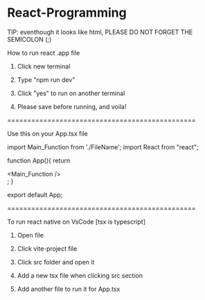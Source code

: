 # React-Programming

TIP: eventhough it looks like html, PLEASE DO NOT FORGET THE SEMICOLON (;)

How to run react .app file

1. Click new terminal

2. Type "npm run dev"

3. Click "yes" to run on another terminal

4. Please save before running, and voila!

===============================================

Use this on your App.tsx file

import Main_Function from './FileName';
import React from "react";

function App(){
  return <div><Main_Function /></div>;
}

export default App;

===============================================

To run react native on VsCode [tsx is typescript]

1. Open file

2. Click vite-project file

3. Click src folder and open it

4. Add a new tsx file when clicking src section

4. Add another file to run it for App.tsx
